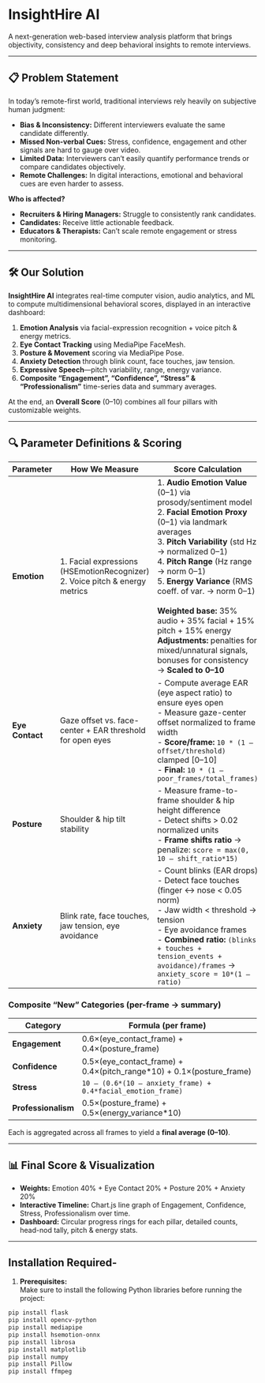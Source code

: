 # InsightHire AI

A next-generation web-based interview analysis platform that brings objectivity, consistency and deep behavioral insights to remote interviews.

---

## 📋 Problem Statement

In today’s remote-first world, traditional interviews rely heavily on subjective human judgment:

- **Bias & Inconsistency:** Different interviewers evaluate the same candidate differently.  
- **Missed Non-verbal Cues:** Stress, confidence, engagement and other signals are hard to gauge over video.  
- **Limited Data:** Interviewers can’t easily quantify performance trends or compare candidates objectively.  
- **Remote Challenges:** In digital interactions, emotional and behavioral cues are even harder to assess.

**Who is affected?**  
- **Recruiters & Hiring Managers:** Struggle to consistently rank candidates.  
- **Candidates:** Receive little actionable feedback.  
- **Educators & Therapists:** Can’t scale remote engagement or stress monitoring.

---

## 🛠 Our Solution

**InsightHire AI** integrates real-time computer vision, audio analytics, and ML to compute multidimensional behavioral scores, displayed in an interactive dashboard:

1. **Emotion Analysis** via facial-expression recognition + voice pitch & energy metrics.  
2. **Eye Contact Tracking** using MediaPipe FaceMesh.  
3. **Posture & Movement** scoring via MediaPipe Pose.  
4. **Anxiety Detection** through blink count, face touches, jaw tension.  
5. **Expressive Speech**—pitch variability, range, energy variance.  
6. **Composite “Engagement”, “Confidence”, “Stress” & “Professionalism”** time-series data and summary averages.  

At the end, an **Overall Score** (0–10) combines all four pillars with customizable weights.

---

## 🔍 Parameter Definitions & Scoring

| **Parameter**        | **How We Measure**                                                            | **Score Calculation**                                                                                           |
|----------------------|--------------------------------------------------------------------------------|-----------------------------------------------------------------------------------------------------------------|
| **Emotion**          | 1. Facial expressions (HSEmotionRecognizer)<br>2. Voice pitch & energy metrics  | 1. **Audio Emotion Value** (0–1) via prosody/sentiment model<br>2. **Facial Emotion Proxy** (0–1) via landmark averages<br>3. **Pitch Variability** (std Hz → normalized 0–1)<br>4. **Pitch Range** (Hz range → norm 0–1)<br>5. **Energy Variance** (RMS coeff. of var. → norm 0–1)<br><br>**Weighted base:** 35% audio + 35% facial + 15% pitch + 15% energy<br>**Adjustments:** penalties for mixed/unnatural signals, bonuses for consistency<br>→ **Scaled to 0–10** |
| **Eye Contact**      | Gaze offset vs. face-center + EAR threshold for open eyes                      | - Compute average EAR (eye aspect ratio) to ensure eyes open<br>- Measure gaze-center offset normalized to frame width<br>- **Score/frame:** `10 * (1 – offset/threshold)` clamped [0–10]<br>- **Final:** `10 * (1 – poor_frames/total_frames)`                      |
| **Posture**          | Shoulder & hip tilt stability                                                   | - Measure frame-to-frame shoulder & hip height difference<br>- Detect shifts > 0.02 normalized units<br>- **Frame shifts ratio** → penalize: `score = max(0, 10 – shift_ratio*15)` |
| **Anxiety**          | Blink rate, face touches, jaw tension, eye avoidance                            | - Count blinks (EAR drops)<br>- Detect face touches (finger ↔ nose < 0.05 norm)<br>- Jaw width < threshold → tension<br>- Eye avoidance frames<br>- **Combined ratio:** `(blinks + touches + tension_events + avoidance)/frames` → `anxiety_score = 10*(1 – ratio)` |

### Composite “New” Categories (per-frame → summary)

| Category         | Formula (per frame)                                                                                                 |
|------------------|----------------------------------------------------------------------------------------------------------------------|
| **Engagement**   | 0.6×(eye_contact_frame) + 0.4×(posture_frame)                                                                        |
| **Confidence**   | 0.5×(eye_contact_frame) + 0.4×(pitch_range*10) + 0.1×(posture_frame)                                                 |
| **Stress**       | `10 – (0.6*(10 – anxiety_frame) + 0.4*facial_emotion_frame)`                                                         |
| **Professionalism** | 0.5×(posture_frame) + 0.5×(energy_variance*10)                                                                   |

Each is aggregated across all frames to yield a **final average (0–10)**.

---

## 📊 Final Score & Visualization

- **Weights:** Emotion 40% + Eye Contact 20% + Posture 20% + Anxiety 20%  
- **Interactive Timeline:** Chart.js line graph of Engagement, Confidence, Stress, Professionalism over time.  
- **Dashboard:** Circular progress rings for each pillar, detailed counts, head-nod tally, pitch & energy stats.

---

## Installation Required-

1. **Prerequisites:**  
Make sure to install the following Python libraries before running the project:

```bash
pip install flask
pip install opencv-python
pip install mediapipe
pip install hsemotion-onnx
pip install librosa
pip install matplotlib
pip install numpy
pip install Pillow
pip install ffmpeg

